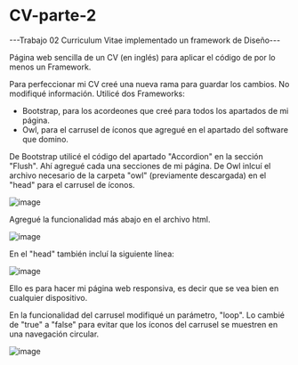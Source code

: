 # CV-parte-2
---Trabajo 02 Curriculum Vitae implementado un framework de Diseño---

Página web sencilla de un CV (en inglés) para aplicar el código de por lo menos un Framework.

Para perfeccionar mi CV creé una nueva rama para guardar los cambios. No modifiqué información. Utilicé dos Frameworks:

 - Bootstrap, para los acordeones que creé para todos los apartados de mi página.
 - Owl, para el carrusel de íconos que agregué en el apartado del software que domino. 

De Bootstrap utilicé el código del apartado "Accordion" en la sección "Flush". Ahí agregué cada una secciones de mi página. 
De Owl inlcuí el archivo necesario de la carpeta "owl" (previamente descargada) en el "head" para el carrusel de íconos. 

  ![image](https://user-images.githubusercontent.com/97979648/152623648-a5205726-4e54-4c2d-aaa7-bdec6b5156ef.png)
  
Agregué la funcionalidad más abajo en el archivo html.
  
  ![image](https://user-images.githubusercontent.com/97979648/152623663-59c80d59-0fd8-46cf-8952-0b030fb2d902.png)

En el "head" también incluí la siguiente línea:
  
  ![image](https://user-images.githubusercontent.com/97979648/152624757-d738d73a-846f-4492-a127-335613e99763.png)

Ello es para hacer mi página web responsiva, es decir que se vea bien en cualquier dispositivo. 
  
En la funcionalidad del carrusel modifiqué un parámetro, "loop". Lo cambié de "true" a "false" para evitar que los íconos del carrusel se muestren en una navegación circular.
  
  ![image](https://user-images.githubusercontent.com/97979648/152623533-41e69ce8-b782-468a-8589-3a6b3d457706.png)

